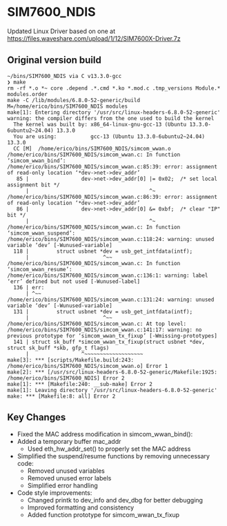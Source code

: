 # SIM7600_NDIS
Updated Linux Driver based on one at https://files.waveshare.com/upload/1/12/SIM7600X-Driver.7z

## Original version  build

```
~/bins/SIM7600_NDIS via C v13.3.0-gcc 
❯ make
rm -rf *.o *~ core .depend .*.cmd *.ko *.mod.c .tmp_versions Module.* modules.order
make -C /lib/modules/6.8.0-52-generic/build M=/home/erico/bins/SIM7600_NDIS modules
make[1]: Entering directory '/usr/src/linux-headers-6.8.0-52-generic'
warning: the compiler differs from the one used to build the kernel
  The kernel was built by: x86_64-linux-gnu-gcc-13 (Ubuntu 13.3.0-6ubuntu2~24.04) 13.3.0
  You are using:           gcc-13 (Ubuntu 13.3.0-6ubuntu2~24.04) 13.3.0
  CC [M]  /home/erico/bins/SIM7600_NDIS/simcom_wwan.o
/home/erico/bins/SIM7600_NDIS/simcom_wwan.c: In function ‘simcom_wwan_bind’:
/home/erico/bins/SIM7600_NDIS/simcom_wwan.c:85:39: error: assignment of read-only location ‘*dev->net->dev_addr’
   85 |                 dev->net->dev_addr[0] |= 0x02;  /* set local assignment bit */
      |                                       ^~
/home/erico/bins/SIM7600_NDIS/simcom_wwan.c:86:39: error: assignment of read-only location ‘*dev->net->dev_addr’
   86 |                 dev->net->dev_addr[0] &= 0xbf;  /* clear "IP" bit */
      |                                       ^~
/home/erico/bins/SIM7600_NDIS/simcom_wwan.c: In function ‘simcom_wwan_suspend’:
/home/erico/bins/SIM7600_NDIS/simcom_wwan.c:118:24: warning: unused variable ‘dev’ [-Wunused-variable]
  118 |         struct usbnet *dev = usb_get_intfdata(intf);
      |                        ^~~
/home/erico/bins/SIM7600_NDIS/simcom_wwan.c: In function ‘simcom_wwan_resume’:
/home/erico/bins/SIM7600_NDIS/simcom_wwan.c:136:1: warning: label ‘err’ defined but not used [-Wunused-label]
  136 | err:
      | ^~~
/home/erico/bins/SIM7600_NDIS/simcom_wwan.c:131:24: warning: unused variable ‘dev’ [-Wunused-variable]
  131 |         struct usbnet *dev = usb_get_intfdata(intf);
      |                        ^~~
/home/erico/bins/SIM7600_NDIS/simcom_wwan.c: At top level:
/home/erico/bins/SIM7600_NDIS/simcom_wwan.c:141:17: warning: no previous prototype for ‘simcom_wwan_tx_fixup’ [-Wmissing-prototypes]
  141 | struct sk_buff *simcom_wwan_tx_fixup(struct usbnet *dev, struct sk_buff *skb, gfp_t flags)
      |                 ^~~~~~~~~~~~~~~~~~~~
make[3]: *** [scripts/Makefile.build:243: /home/erico/bins/SIM7600_NDIS/simcom_wwan.o] Error 1
make[2]: *** [/usr/src/linux-headers-6.8.0-52-generic/Makefile:1925: /home/erico/bins/SIM7600_NDIS] Error 2
make[1]: *** [Makefile:240: __sub-make] Error 2
make[1]: Leaving directory '/usr/src/linux-headers-6.8.0-52-generic'
make: *** [Makefile:8: all] Error 2
```

## Key Changes

- Fixed the MAC address modification in simcom_wwan_bind():
- Added a temporary buffer mac_addr
    - Used eth_hw_addr_set() to properly set the MAC address
- Simplified the suspend/resume functions by removing unnecessary code:
    - Removed unused variables
    - Removed unused error labels
    - Simplified error handling
- Code style improvements:
    - Changed printk to dev_info and dev_dbg for better debugging
    - Improved formatting and consistency
    - Added function prototype for simcom_wwan_tx_fixup

